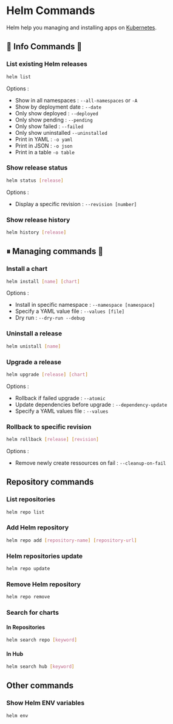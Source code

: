 # Helm Commands

Helm help you managing and installing apps on [Kubernetes](../K8s_Commands.md).

## 👀 Info Commands 👀

### List existing Helm releases

```bash
helm list
```

Options :

- Show in all namespaces : `--all-namespaces` or `-A`
- Show by deployment date : `--date`
- Only show deployed : `--deployed`
- Only show pending : `--pending`
- Only show failed : `--failed`
- Only show uninstalled `--uninstalled`
- Print in YAML : `-o yaml`
- Print in JSON : `-o json`
- Print in a table `-o table`

### Show release status

```bash
helm status [release]
```

Options :

- Display a specific revision : `--revision [number]`

### Show release history

```bash
helm history [release]
```

## ⏸ Managing commands 🔄

### Install a chart

```bash
helm install [name] [chart]
```

Options :

- Install in specific namespace : `--namespace [namespace]`
- Specify a YAML value file : `--values [file]`
- Dry run : `--dry-run --debug`

### Uninstall a release

```bash
helm unistall [name]
```

### Upgrade a release

```bash
helm upgrade [release] [chart]
```

Options :

- Rollback if failed upgrade : `--atomic`
- Update dependencies before upgrade : `--dependency-update`
- Specify a YAML values file : `--values`

### Rollback to specific revision

```bash
helm rollback [release] [revision]
```

Options :

- Remove newly create ressources on fail : `--cleanup-on-fail`

## Repository commands

### List repositories

```bash
helm repo list
```

### Add Helm repository

```bash
helm repo add [repository-name] [repository-url]
```

### Helm repositories update

```bash
helm repo update
```

### Remove Helm repository

```bash
helm repo remove
```

### Search for charts

#### In Repositories

```bash
helm search repo [keyword]
```

#### In Hub

```bash
helm search hub [keyword]
```

## Other commands

### Show Helm ENV variables

```bash
helm env
```
